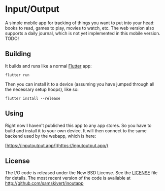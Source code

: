# Input/Output

A simple mobile app for tracking of things you want to put into your head: books to read, games to
play, movies to watch, etc. The web version also supports a daily journal, which is not yet
implemented in this mobile version. TODO!

## Building

It builds and runs like a normal [Flutter] app:

```
flutter run
```

Then you can install it to a device (assuming you have jumped through all the necessary setup
hoops), like so:

```
flutter install --release
```

## Using

Right now I haven't published this app to any app stores. So you have to build and install it to
your own device. It will then connect to the same backend used by the webapp, which is here:

[https://inputoutput.app/](https://inputoutput.app/)

## License

The I/O code is released under the New BSD License. See the [LICENSE](blob/master/LICENSE) file for
details. The most recent version of the code is available at http://github.com/samskivert/inoutapp

[Flutter]: https://flutter.dev/
